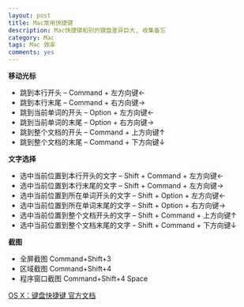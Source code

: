 ```yaml
---
layout: post
title: Mac常用快捷键
description: Mac快捷键和别的键盘差异巨大, 收集备忘
category: Mac
tags: Mac 效率
comments: yes
---
```


**移动光标**

 - 跳到本行开头 – Command + 左方向键←
 - 跳到本行末尾 – Command + 右方向键→
 - 跳到当前单词的开头 – Option + 左方向键←
 - 跳到当前单词的末尾 – Option + 右方向键→
 - 跳到整个文档的开头 – Command + 上方向键↑
 - 跳到整个文档的末尾 – Command + 下方向键↓

**文字选择**

 - 选中当前位置到本行开头的文字 – Shift + Command + 左方向键←
 - 选中当前位置到本行末尾的文字 – Shift + Command + 左方向键→
 - 选中当前位置到所在单词开头的文字 – Shift + Option + 左方向键←
 - 选中当前位置到所在单词末尾的文字 – Shift + Option + 右方向键→
 - 选中当前位置到整个文档开头的文字 – Shift + Command + 上方向键↑
 - 选中当前位置到整个文档末尾的文字 – Shift + Command + 下方向键↓

**截图**

 - 全屏截图 Command+Shift+3
 - 区域截图 Command+Shift+4
 - 程序窗口截图 Command+Shift+4 Space

[OS X：键盘快捷键 官方文档](http://support.apple.com/kb/HT1343?viewlocale=zh_CN)
